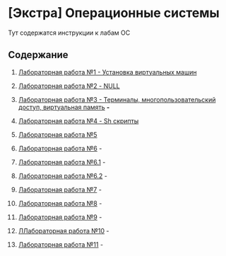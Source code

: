# [Экстра] Операционные системы

Тут содержатся инструкции к лабам ОС


## Содержание

1. [Лабораторная работа №1 - Установка виртуальных машин](./lab1/README.md)

2. [Лабораторная работа №2 - NULL](./lab2/README.md)

3. [Лабораторная работа №3 - Терминалы, многопользовательский доступ, виртуальная память](./lab3/README.md) **-**

4. [Лабораторная работа №4 - Sh скрипты](./lab4/README.md)

5. [Лабораторная работа №5](./lab5/README.md)

6. [Лабораторная работа №6](./lab6/README.md) -

7. [Лабораторная работа №6.1](./lab6_1/README.md) -

8. [Лабораторная работа №6.2](./lab6_2/README.md) -

9. [Лабораторная работа №7](./lab7/README.md) -

10. [Лабораторная работа №8](./lab8/README.md) -

11. [Лабораторная работа №9](./lab9/README.md) -

12. [ЛЛабораторная работа №10](./lab10/README.md) -

13. [Лабораторная работа №11](./lab11/README.md) -
